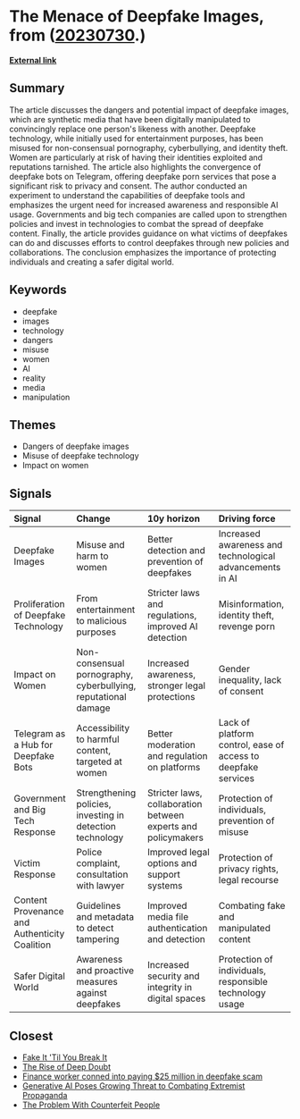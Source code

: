 # __The Menace of Deepfake Images__, from ([20230730](https://kghosh.substack.com/p/20230730).)

__[External link](https://blog.theabhishek.dev/the-dark-side-of-ai-understanding-the-dangers-of-deepfake-images)__



## Summary

The article discusses the dangers and potential impact of deepfake images, which are synthetic media that have been digitally manipulated to convincingly replace one person's likeness with another. Deepfake technology, while initially used for entertainment purposes, has been misused for non-consensual pornography, cyberbullying, and identity theft. Women are particularly at risk of having their identities exploited and reputations tarnished. The article also highlights the convergence of deepfake bots on Telegram, offering deepfake porn services that pose a significant risk to privacy and consent. The author conducted an experiment to understand the capabilities of deepfake tools and emphasizes the urgent need for increased awareness and responsible AI usage. Governments and big tech companies are called upon to strengthen policies and invest in technologies to combat the spread of deepfake content. Finally, the article provides guidance on what victims of deepfakes can do and discusses efforts to control deepfakes through new policies and collaborations. The conclusion emphasizes the importance of protecting individuals and creating a safer digital world.

## Keywords

* deepfake
* images
* technology
* dangers
* misuse
* women
* AI
* reality
* media
* manipulation

## Themes

* Dangers of deepfake images
* Misuse of deepfake technology
* Impact on women

## Signals

| Signal                                        | Change                                                         | 10y horizon                                                   | Driving force                                                 |
|:----------------------------------------------|:---------------------------------------------------------------|:--------------------------------------------------------------|:--------------------------------------------------------------|
| Deepfake Images                               | Misuse and harm to women                                       | Better detection and prevention of deepfakes                  | Increased awareness and technological advancements in AI      |
| Proliferation of Deepfake Technology          | From entertainment to malicious purposes                       | Stricter laws and regulations, improved AI detection          | Misinformation, identity theft, revenge porn                  |
| Impact on Women                               | Non-consensual pornography, cyberbullying, reputational damage | Increased awareness, stronger legal protections               | Gender inequality, lack of consent                            |
| Telegram as a Hub for Deepfake Bots           | Accessibility to harmful content, targeted at women            | Better moderation and regulation on platforms                 | Lack of platform control, ease of access to deepfake services |
| Government and Big Tech Response              | Strengthening policies, investing in detection technology      | Stricter laws, collaboration between experts and policymakers | Protection of individuals, prevention of misuse               |
| Victim Response                               | Police complaint, consultation with lawyer                     | Improved legal options and support systems                    | Protection of privacy rights, legal recourse                  |
| Content Provenance and Authenticity Coalition | Guidelines and metadata to detect tampering                    | Improved media file authentication and detection              | Combating fake and manipulated content                        |
| Safer Digital World                           | Awareness and proactive measures against deepfakes             | Increased security and integrity in digital spaces            | Protection of individuals, responsible technology usage       |

## Closest

* [Fake It 'Til You Break It](8900fb75566c9d1b008c2e2c36f7a8e2)
* [The Rise of Deep Doubt](97be17298986599d68a1642e4359d6d5)
* [Finance worker conned into paying $25 million in deepfake scam](d58f865ef4ddbe1ee773770b8910a10b)
* [Generative AI Poses Growing Threat to Combating Extremist Propaganda](4aae935ffedd7227301fe1eb6647d69f)
* [The Problem With Counterfeit People](df749b28f13a14f030501985011f6c5b)